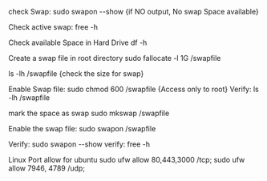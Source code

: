 check Swap:
sudo swapon --show {if NO output, No swap Space available}

Check active swap:
free -h

Check available Space in Hard Drive
df -h

Create a swap file in root directory
sudo fallocate -l 1G /swapfile

ls -lh /swapfile {check the size for swap}

Enable Swap file:
sudo chmod 600 /swapfile {Access only to root}
Verify: ls -lh /swapfile

mark the space as swap
sudo mkswap /swapfile

Enable the swap file:
sudo swapon /swapfile

Verify: sudo swapon --show
verify: free -h


Linux Port allow for ubuntu
sudo ufw allow 80,443,3000 /tcp;
sudo ufw allow 7946, 4789 /udp;
